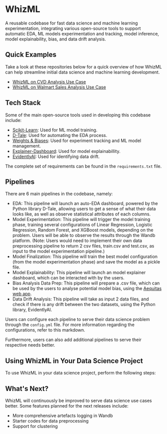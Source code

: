 # WhizML

A reusable codebase for fast data science and machine learning experimentation,
integrating various open-source tools to support automatic EDA, ML models experimentation
and tracking, model inference, model explainability, bias, and data drift analysis.


## Quick Examples

Take a look at these repositories below for a quick overview of how WhizML can
help streamline initial data science and machine learning development.
- [WhizML on CVD Analysis Use Case](https://github.com/Gianatmaja/WhizML-CVD_Analysis/tree/main)
- [WhizML on Walmart Sales Analysis Use Case](https://github.com/Gianatmaja/WhizML-Walmart_Sales/tree/main)

## Tech Stack

Some of the main open-source tools used in developing this codebase include:

- [Scikit-Learn](https://scikit-learn.org/stable/): Used for ML model training.
- [D-Tale](https://pypi.org/project/dtale/): Used for automating the EDA process.
- [Weights & Biases](https://docs.wandb.ai/): Used for experiment tracking and ML model management.
- [Explainer-Dashboard](https://explainerdashboard.readthedocs.io/en/latest/): Used for model explainabillity.
- [EvidentlyAI](https://www.evidentlyai.com/): Used for identifying data drift.

The complete set of requirements can be found in the `requirements.txt` file.

## Pipelines

There are 6 main pipelines in the codebase, namely:

- EDA: This pipeline will launch an auto-EDA dashboard, powered by the Python library D-Tale, allowing users
to get a sense of what their data looks like, as well as observe statistical attributes of each columns.
- Model Experimentation: This pipeline will trigger the model training phase, training several configurations
of Linear Regression, Logistic Regression, Random Forest, and XGBoost models, depending on the problem. Users
will be able to observe the results through the Wandb platform. (Note: Users would need to implement their own
data preprocessing pipeline to return 2 csv files, train.csv and test.csv, as input to the model experimentation
pipeline.)
- Model Finalization: This pipeline will train the best model configuration (from the model experimentation phase)
and save the model as a pickle file.
- Model Explainability: This pipeline will launch an model explainer dashboard, which can be interacted with by
the users.
- Bias Analysis Data Prep: This pipeline will prepare a .csv file, which can be used by the users to analyse
potential model bias, using the [Aequitas web app](http://aequitas.dssg.io/).
- Data Drift Analysis: This pipeline will take as input 2 data files, and check if there is any drift between
the two datasets, using the Python library, EvidentlyAI.

Users can configure each pipeline to serve their data science problem through the `config.yml` file. For more 
information regarding the configurations, refer to this markdown.

Furthermore, users can also add additional pipelines to serve their respective needs better.

## Using WhizML in Your Data Science Project
To use WhizML in your data science project, perform the following steps:


## What's Next?
WhizML will continuously be improved to serve data science use cases better. Some features planned for the next
releases include:
- More comprehensive artefacts logging in Wandb
- Starter codes for data preprocessing
- Support for clustering